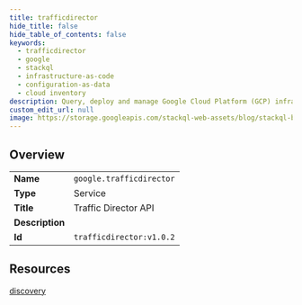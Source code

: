 ```yaml
---
title: trafficdirector
hide_title: false
hide_table_of_contents: false
keywords:
  - trafficdirector
  - google
  - stackql
  - infrastructure-as-code
  - configuration-as-data
  - cloud inventory
description: Query, deploy and manage Google Cloud Platform (GCP) infrastructure and resources using SQL
custom_edit_url: null
image: https://storage.googleapis.com/stackql-web-assets/blog/stackql-blog-post-featured-image.png
---
```

  
    

## Overview
<table><tbody>
<tr><td><b>Name</b></td><td><code>google.trafficdirector</code></td></tr>
<tr><td><b>Type</b></td><td>Service</td></tr>
<tr><td><b>Title</b></td><td>Traffic Director API</td></tr>
<tr><td><b>Description</b></td><td></td></tr>
<tr><td><b>Id</b></td><td><code>trafficdirector:v1.0.2</code></td></tr>
</tbody></table>

## Resources
<div class="row">
<div class="providerDocColumn">
<a href="/providers/google/trafficdirector/discovery/">discovery</a><br />
</div>
<div class="providerDocColumn">
</div>
</div>
